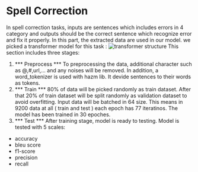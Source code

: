 # Spell Correction  
In spell correction tasks, inputs are sentences which includes errors in 4 category and outputs should be the correct sentence which recognize error and fix it properly.
In this part, the extracted data are used in our model.
we picked a transformer model for this task :
  ![transformer structure](https://miro.medium.com/v2/resize:fit:1400/1*10K7SmGoJ5zAtjkGfNfjkg.png)
This section includes three stages:
1.   *** Preprocess ***
To preprocessing the data, additional character such as @,#,url,... and any noises will be removed.
In addition, a word_tokenizer is used with hazm lib. It devide sentences to their words as tokens.
2.   *** Train ***
80% of data will be picked randomly as train dataset. After that 20% of train dataset will be split randomly as validation dataset to avoid overfitting.
Input data will be batched in 64 size. This means in 9200 data at all ( train and test ) each epoch has 77 iteratinos.
The model has been trained in 30 epoches.
3.   *** Test ***
After training stage, model is ready to testing.
Model is tested with 5 scales:
- accuracy
- bleu score
- f1-score
- precision
- recall
